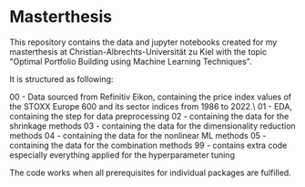 # Masterthesis

This repository contains the data and jupyter notebooks created for my masterthesis at Christian-Albrechts-Universität zu Kiel with the topic "Optimal Portfolio Building using Machine Learning Techniques".

It is structured as following:

00 - Data sourced from Refinitiv Eikon, containing the price index values of the STOXX Europe 600 and its sector indices from 1986 to 2022.\\
01 - EDA, containing the step for data preprocessing
02 - containing the data for the shrinkage methods
03 - containing the data for the dimensionality reduction methods
04 - containing the data for the nonlinear ML methods
05 - containing the data for the combination methods
99 - contains extra code especially everything applied for the hyperparameter tuning

The code works when all prerequisites for individual packages are fulfilled. 

